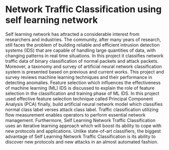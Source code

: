 # Network Traffic Classification using self learning network

Self learning network has attracted a considerable interest from researchers and industries. The community, after many years of research, still faces the problem of building reliable and efficient intrusion detection systems (IDS) that are capable of handling large quantities of data, with changing patterns in real time situations. In this project it classifies network traffic data of binary classification of normal packets and attack packets. Moreover, a taxonomy and survey of artificial neural network classification system is presented based on previous and current works.
This project and survey reviews machine learning techniques and their performance in detecting anomalies. Feature selection which influences the effectiveness of machine learning (ML) IDS is discussed to explain the role of feature selection in the classification and training phase of ML IDS. In this project used effective feature selection technique called Principal Component Analysis (PCA) finally, build artificial neural network model which classifies normal class label verses attack class label. Traffic classification utilizing flow measurement enables operators to perform essential network management. 
Furthermore, Self Learning Network Traffic Classification uses an iterative learning approach which will boost its ability to cope with new protocols and applications. Unlike state-of-art classifiers, the biggest advantage of Self Learning Network Traffic Classification is its ability to discover new protocols and new attacks in an almost automated fashion.
